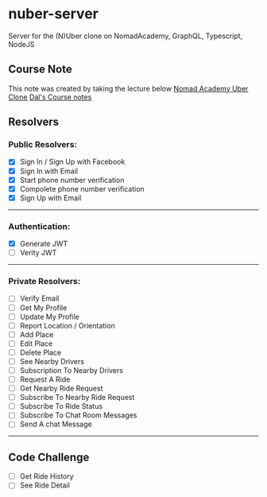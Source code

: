 # nuber-server

Server for the (N)Uber clone on NomadAcademy, GraphQL, Typescript, NodeJS

## Course Note

This note was created by taking the lecture below
[Nomad Academy Uber Clone](https://academy.nomadcoders.co/p/nuber-fullstack-javascript-graphql-course)
[Dal's Course notes](https://github.com/DalYoon/nuber-server/tree/master/notes/EN)

## Resolvers

### Public Resolvers:

- [x] Sign In / Sign Up with Facebook
- [x] Sign In with Email
- [x] Start phone number verification
- [x] Compolete phone number verification
- [x] Sign Up with Email

---

### Authentication:

- [x] Generate JWT
- [ ] Verity JWT

---

### Private Resolvers:

- [ ] Verify Email
- [ ] Get My Profile
- [ ] Update My Profile
- [ ] Report Location / Orientation
- [ ] Add Place
- [ ] Edit Place
- [ ] Delete Place
- [ ] See Nearby Drivers
- [ ] Subscription To Nearby Drivers
- [ ] Request A Ride
- [ ] Get Nearby Ride Request
- [ ] Subscribe To Nearby Ride Request
- [ ] Subscribe To Ride Status
- [ ] Subscribe To Chat Room Messages
- [ ] Send A chat Message

---

## Code Challenge

- [ ] Get Ride History
- [ ] See Ride Detail
